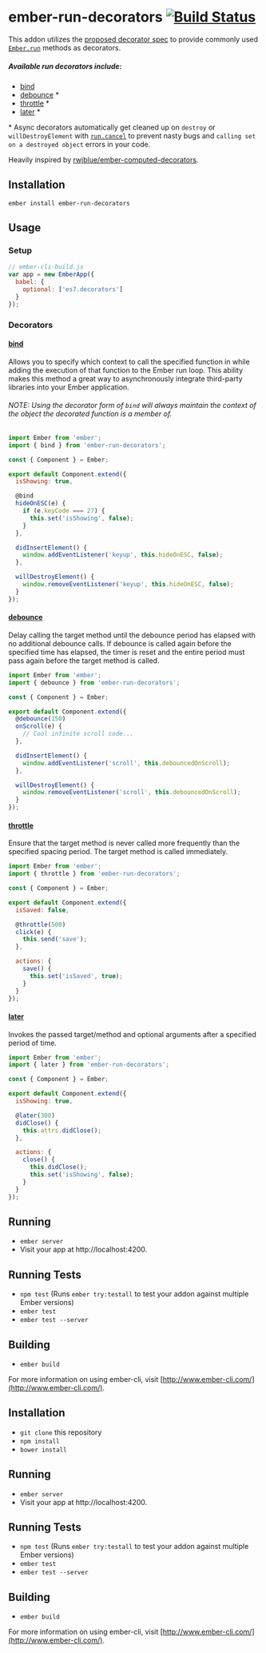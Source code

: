 # ember-run-decorators [![Build Status](https://travis-ci.org/zacharygolba/ember-run-decorators.svg?branch=master)](https://travis-ci.org/zacharygolba/ember-run-decorators)

This addon utilizes the [proposed decorator spec](https://github.com/wycats/javascript-decorators)
to provide commonly used [`Ember.run`](http://emberjs.com/api/classes/Ember.run.html) methods as decorators.


##### Available run decorators include:
- [bind](#bind)
- [debounce](#debounce) *
- [throttle](#throttle) *
- [later](#later) *

\* Async decorators automatically get cleaned up on `destroy` or `willDestroyElement` with [`run.cancel`](http://emberjs.com/api/classes/Ember.run.html#method_cancel) to prevent nasty bugs and `calling set on a destroyed object` errors in your code.


Heavily inspired by [rwjblue/ember-computed-decorators](https://github.com/rwjblue/ember-computed-decorators).

## Installation

`ember install ember-run-decorators`

## Usage

### Setup

```javascript
// ember-cli-build.js
var app = new EmberApp({
  babel: {
    optional: ['es7.decorators']
  }
});
```


### Decorators

#### [bind](http://emberjs.com/api/classes/Ember.run.html#method_bind)

Allows you to specify which context to call the specified function in while adding the execution of that function to the Ember run loop. This ability makes this method a great way to asynchronously integrate third-party libraries into your Ember application.

###### NOTE: Using the decorator form of `bind` will always maintain the context of the object the decorated function is a member of.

```javascript
import Ember from 'ember';
import { bind } from 'ember-run-decorators';

const { Component } = Ember;

export default Component.extend({
  isShowing: true,

  @bind
  hideOnESC(e) {
    if (e.keyCode === 27) {
      this.set('isShowing', false);
    }
  },

  didInsertElement() {
    window.addEventListener('keyup', this.hideOnESC, false);
  },

  willDestroyElement() {
    window.removeEventListener('keyup', this.hideOnESC, false);
  }
});
```


#### [debounce](http://emberjs.com/api/classes/Ember.run.html#method_debounce)

Delay calling the target method until the debounce period has elapsed with no additional debounce calls. If debounce is called again before the specified time has elapsed, the timer is reset and the entire period must pass again before the target method is called.

```javascript
import Ember from 'ember';
import { debounce } from 'ember-run-decorators';

const { Component } = Ember;

export default Component.extend({
  @debounce(150)
  onScroll(e) {
    // Cool infinite scroll code...
  },

  didInsertElement() {
    window.addEventListener('scroll', this.debouncedOnScroll);
  },

  willDestroyElement() {
    window.removeEventListener('scroll', this.debouncedOnScroll);
  }
});
```


#### [throttle](http://emberjs.com/api/classes/Ember.run.html#method_throttle)

Ensure that the target method is never called more frequently than the specified spacing period. The target method is called immediately.

```javascript
import Ember from 'ember';
import { throttle } from 'ember-run-decorators';

const { Component } = Ember;

export default Component.extend({
  isSaved: false,

  @throttle(500)
  click(e) {
    this.send('save');
  },

  actions: {
    save() {
      this.set('isSaved', true);
    }
  }
});
```


#### [later](http://emberjs.com/api/classes/Ember.run.html#method_later)

Invokes the passed target/method and optional arguments after a specified period of time.

```javascript
import Ember from 'ember';
import { later } from 'ember-run-decorators';

const { Component } = Ember;

export default Component.extend({
  isShowing: true,

  @later(300)
  didClose() {
    this.attrs.didClose();
  },

  actions: {
    close() {
      this.didClose();
      this.set('isShowing', false);
    }
  }
});
```


## Running

* `ember server`
* Visit your app at http://localhost:4200.

## Running Tests

* `npm test` (Runs `ember try:testall` to test your addon against multiple Ember versions)
* `ember test`
* `ember test --server`

## Building

* `ember build`

For more information on using ember-cli, visit [http://www.ember-cli.com/](http://www.ember-cli.com/).


## Installation

* `git clone` this repository
* `npm install`
* `bower install`

## Running

* `ember server`
* Visit your app at http://localhost:4200.

## Running Tests

* `npm test` (Runs `ember try:testall` to test your addon against multiple Ember versions)
* `ember test`
* `ember test --server`

## Building

* `ember build`

For more information on using ember-cli, visit [http://www.ember-cli.com/](http://www.ember-cli.com/).

